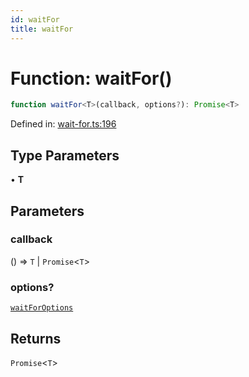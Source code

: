 ```yaml
---
id: waitFor
title: waitFor
---
```


<!-- DO NOT EDIT: this page is autogenerated from the type comments -->

# Function: waitFor()

```ts
function waitFor<T>(callback, options?): Promise<T>
```

Defined in: [wait-for.ts:196](https://github.com/crutchcorn/cli-testing-library/blob/main/packages/cli-testing-library/src/wait-for.ts#L196)

## Type Parameters

• **T**

## Parameters

### callback

() => `T` \| `Promise`\<`T`\>

### options?

[`waitForOptions`](../interfaces/waitforoptions.md)

## Returns

`Promise`\<`T`\>
